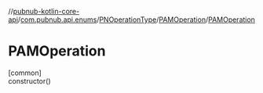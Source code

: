 //[pubnub-kotlin-core-api](../../../../index.md)/[com.pubnub.api.enums](../../index.md)/[PNOperationType](../index.md)/[PAMOperation](index.md)/[PAMOperation](-p-a-m-operation.md)

# PAMOperation

[common]\
constructor()
